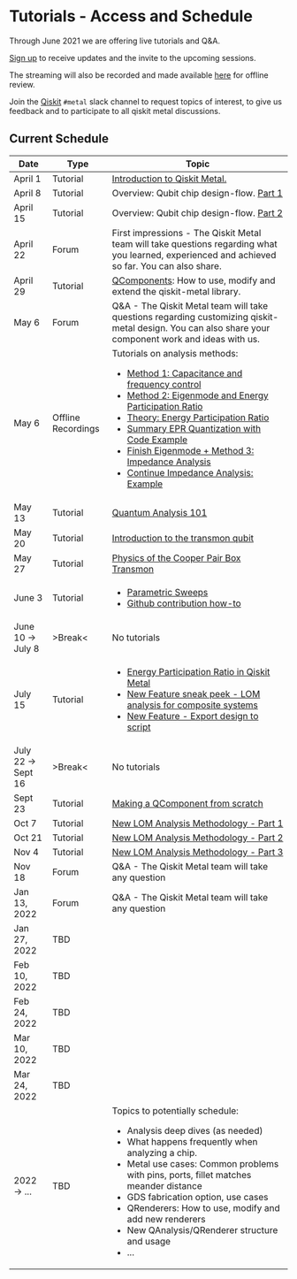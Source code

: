 # Tutorials - Access and Schedule

Through June 2021 we are offering live tutorials and Q&A.

[Sign up](https://airtable.com/shrxQEgKqZCf319F3) to receive updates and the invite to the upcoming sessions.

The streaming will also be recorded and made available [here](https://www.youtube.com/playlist?list=PLOFEBzvs-VvqHl5ZqVmhB_FcSqmLufsjb) for offline review.

Join the [Qiskit](https://ibm.co/joinqiskitslack) `#metal` slack channel to request topics of interest, to give us feedback and to participate to all qiskit metal discussions.

## Current Schedule
| Date | Type | Topic |
| -------------------- | -------------------- | ------------------------------------ |
| April 1 | Tutorial | [Introduction to Qiskit Metal.](https://youtu.be/NCNv3YPvveM) |
| April 8 | Tutorial | Overview: Qubit chip design-flow. [Part 1](https://youtu.be/bsrsKZLTkTo) |
| April 15 | Tutorial | Overview: Qubit chip design-flow. [Part 2](https://youtu.be/fj1hpAqZfmg) |
| April 22 | Forum | First impressions - The Qiskit Metal team will take questions regarding what you learned, experienced and achieved so far. You can also share. | |
| April 29 | Tutorial | [QComponents](https://youtu.be/ljzWF3dNHEU): How to use, modify and extend the qiskit-metal library. |
| May 6 | Forum | Q&A - The Qiskit Metal team will take questions regarding customizing qiskit-metal design. You can also share your component work and ideas with us. | |
| May 6 | Offline Recordings | Tutorials on analysis methods:<ul><li>[Method 1: Capacitance and frequency control](https://youtu.be/rY7Os7B9sg0)</li><li>[Method 2: Eigenmode and Energy Participation Ratio](https://youtu.be/mvT9Fb7UGH4)</li><li>[Theory: Energy Participation Ratio](https://youtu.be/ITCkKfjxcbc)</li><li>[Summary EPR Quantization with Code Example](https://youtu.be/FXmPyYEyL9U)</li><li>[Finish Eigenmode + Method 3: Impedance Analysis](https://youtu.be/4jBVdHzmJdw)</li><li>[Continue Impedance Analysis: Example](https://youtu.be/Bi8ZVAq-0tw)</li></ul> | |
| May 13 | Tutorial | [Quantum Analysis 101](https://youtu.be/QIr2Rlj1cpI) |
| May 20 | Tutorial | [Introduction to the transmon qubit](https://youtu.be/6KgOaU1BAxg) |
| May 27 | Tutorial | [Physics of the Cooper Pair Box Transmon](https://youtu.be/Ql8AS4Iay-Q) |
| June 3 | Tutorial | <ul><li>[Parametric Sweeps](https://youtu.be/ZRsk5dvH1K0)</li><li>[Github contribution how-to](https://youtu.be/rJWo1Pt19vI)</li> |
| June 10 &rightarrow; July 8 | >Break< | No tutorials |
| July 15 | Tutorial | <ul><li>[Energy Participation Ratio in Qiskit Metal](https://youtu.be/HJNKG5z6Jys)</li><li>[New Feature sneak peek - LOM analysis for composite systems](https://youtu.be/XpnTJSBjb8E)</li><li>[New Feature - Export design to script](https://youtu.be/JpoD3SjObHc)</li></ul> |
| July 22 &rightarrow; Sept 16 | >Break< | No tutorials |
| Sept 23 | Tutorial | [Making a QComponent from scratch](https://youtu.be/5iEOJDMWXDE) |
| Oct 7 | Tutorial | [New LOM Analysis Methodology - Part 1](https://youtu.be/S8Wx2Lo2CxQ) |
| Oct 21 | Tutorial | [New LOM Analysis Methodology - Part 2](https://youtu.be/b2azGJ-RCjk) |
| Nov 4 | Tutorial | [New LOM Analysis Methodology - Part 3](https://youtu.be/kWFYYUa0V3k) |
| Nov 18 | Forum | Q&A - The Qiskit Metal team will take any question |
| Jan 13, 2022 | Forum | Q&A - The Qiskit Metal team will take any question |
| Jan 27, 2022 | TBD |
| Feb 10, 2022 | TBD |
| Feb 24, 2022 | TBD |
| Mar 10, 2022 | TBD |
| Mar 24, 2022 | TBD |
| 2022 &rightarrow; ... | TBD | Topics to potentially schedule:<ul><li>Analysis deep dives (as needed)</li><li>What happens frequently when analyzing a chip.</li><li>Metal use cases: Common problems with pins, ports, fillet matches meander distance</li><li>GDS fabrication option, use cases</li><li>QRenderers: How to use, modify and add new renderers</li><li>New QAnalysis/QRenderer structure and usage</li><li>...</li></ul> |
